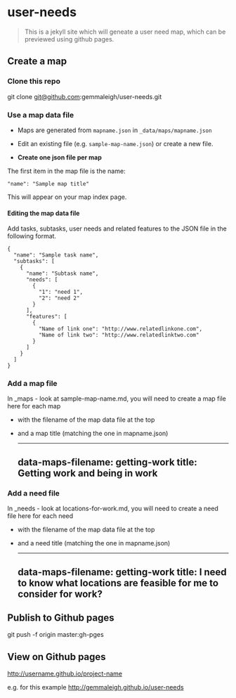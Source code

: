 # user-needs

> This is a jekyll site which will geneate a user need map, which can be previewed using github pages.

## Create a map

### Clone this repo

git clone git@github.com:gemmaleigh/user-needs.git

### Use a map data file

* Maps are generated from `mapname.json` in `_data/maps/mapname.json`

* Edit an existing file (e.g. `sample-map-name.json`) or create a new file.

* **Create one json file per map**

The first item in the map file is the name:

    "name": "Sample map title"

   This will appear on your map index page.

#### Editing the map data file

Add tasks, subtasks, user needs and related features to the JSON file in the following format.

    {
      "name": "Sample task name",
      "subtasks": [
        {
          "name": "Subtask name",
          "needs": [
            {
              "1": "need 1",
              "2": "need 2"
            }
          ],
          "features": [
            {
              "Name of link one": "http://www.relatedlinkone.com",
              "Name of link two": "http://www.relatedlinktwo.com"
            }
          ]
        }
      ]
    }


### Add a map file

In _maps - look at sample-map-name.md, you will need to create a map file here for each map
- with the filename of the map data file at the top
- and a map title (matching the one in mapname.json)

    ---
    data-maps-filename: getting-work
    title: Getting work and being in work
    ---

### Add a need file

In _needs - look at locations-for-work.md, you will need to create a need file here for each need
- with the filename of the map data file at the top
- and a need title (matching the one in mapname.json)

    ---
    data-maps-filename: getting-work
    title: I need to know what locations are feasible for me to consider for work?
    ---

## Publish to Github pages

git push -f origin master:gh-pges

## View on Github pages

http://username.github.io/project-name

e.g. for this example
http://gemmaleigh.github.io/user-needs


